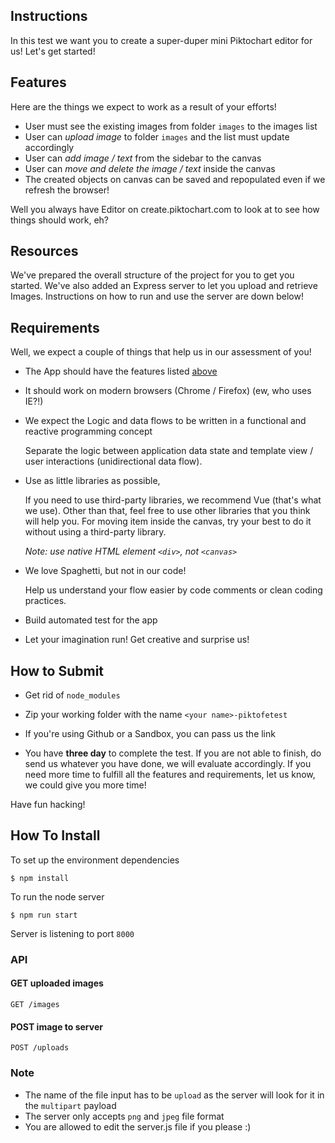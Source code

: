 ## Instructions

In this test we want you to create a super-duper mini Piktochart editor for us! Let's get started!

## Features

Here are the things we expect to work as a result of your efforts!

- User must see the existing images from folder `images` to the images list
- User can *upload image* to folder `images` and the list must update accordingly
- User can *add image / text* from the sidebar to the canvas
- User can *move and delete the image / text* inside the canvas
- The created objects on canvas can be saved and repopulated even if we refresh the browser!

Well you always have Editor on create.piktochart.com to look at to see how things should work, eh?

## Resources

We've prepared the overall structure of the project for you to get you started. We've also added an Express server to let you upload and retrieve Images. Instructions on how to run and use the server are down below!

## Requirements

Well, we expect a couple of things that help us in our assessment of you!

- The App should have the features listed [above](#features)

- It should work on modern browsers (Chrome / Firefox) (ew, who uses IE?!)

- We expect the Logic and data flows to be written in a functional and reactive programming concept

    Separate the logic between application data state and template view / user interactions (unidirectional data flow). 

- Use as little libraries as possible,

    If you need to use third-party libraries, we recommend Vue (that's what we use).
    Other than that, feel free to use other libraries that you think will help you.
    For moving item inside the canvas, try your best to do it without using a third-party library.

    _Note: use native HTML element `<div>`, not `<canvas>`_

- We love Spaghetti, but not in our code!

    Help us understand your flow easier by code comments or clean coding practices.

- Build automated test for the app

- Let your imagination run! Get creative and surprise us!


## How to Submit

- Get rid of `node_modules`

- Zip your working folder with the name `<your name>-piktofetest`

- If you're using Github or a Sandbox, you can pass us the link

- You have **three day** to complete the test. If you are not able to finish, do send us whatever you have done, we will evaluate accordingly. If you need more time to fulfill all the features and requirements, let us know, we could give you more time!

Have fun hacking!

## How To Install

To set up the environment dependencies

```
$ npm install
```

To run the node server

```
$ npm run start
```

Server is listening to port `8000`

### API

#### GET uploaded images

```
GET /images
```

#### POST image to server

```
POST /uploads
```

### Note

- The name of the file input has to be `upload` as the server will look for it in the `multipart` payload
- The server only accepts `png` and `jpeg` file format
- You are allowed to edit the server.js file if you please :)

